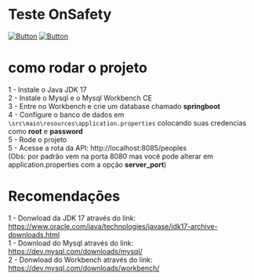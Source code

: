 # Teste OnSafety

[![Button](https://img.shields.io/badge/Spring%20Boot-6DB33F)](http://localhost:8082)
[![Button](https://img.shields.io/badge/MySQL-4479A1)](http://localhost:3306)

# como rodar o projeto

1 - Instale o Java JDK 17 <br>
2 - Instale o Mysql e o Mysql Workbench CE <br>
3 - Entre no Workbench e crie um database chamado **springboot** <br>
4 - Configure o banco de dados em `\src\main\resources\application.properties` colocando suas credencias como **root** e **password** <br>
5 - Rode o projeto <br>
5 - Acesse a rota da API: http://localhost:8085/peoples <br>
(Obs: por padrão vem na porta 8080 mas você pode alterar em application.properties com a opção **server_port**) <br>

# Recomendações

1 - Donwload da JDK 17 através do link: https://www.oracle.com/java/technologies/javase/jdk17-archive-downloads.html <br>
1 - Download do Mysql através do link: https://dev.mysql.com/downloads/mysql/ <br>
2 - Donwload do Workbench através do link: https://dev.mysql.com/downloads/workbench/ <br>
